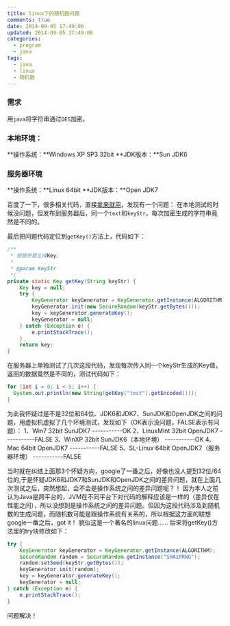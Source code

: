 ```yaml
---
title: linux下的随机数问题
comments: true
date: 2014-09-05 17:49:00
updated: 2014-09-05 17:49:00
categories:
  - program
  - java
tags:
  - java
  - linux
  - 随机数
---
```


### 需求
用`java`将字符串通过`DES`加密。

### 本地环境：
**操作系统：**Windows XP SP3 32bit
**JDK版本：**Sun JDK6

### 服务器环境
**操作系统：**Linux 64bit
**JDK版本：**Open JDK7

百度了一下，很多相关代码，直接[拿来就用](http://blog.csdn.net/shibenjie/article/details/5365355)，发现有一个问题：
在本地测试的时候没问题，但发布到服务器后，同一个`text`和`keyStr`，每次加密生成的字符串竟然是不同的。

<!-- more -->

最后把问题代码定位到`getKey()`方法上，代码如下：

```java
/**
 * 根据参数生成Key;
 *
 * @param keyStr
 */
private static Key getKey(String keyStr) {
    Key key = null;
    try {
        KeyGenerator keyGenerator = KeyGenerator.getInstance(ALGORITHM);
        keyGenerator.init(new SecureRandom(keyStr.getBytes()));
        key = keyGenerator.generateKey();
        keyGenerator = null;
    } catch (Exception e) {
        e.printStackTrace();
    }
    return key;
}
```

在服务器上单独测试了几次这段代码，发现每次传入同一个keyStr生成的Key值，返回的数据竟然是不同的，测试代码如下：
```java
for (int i = 0; i < 5; i++) {
  System.out.println(new String(getKey("test").getEncoded()));
}
```

为此我怀疑过是不是32位和64位、JDK6和JDK7、SunJDK和OpenJDK之间的问题，用虚拟机虚拟了几个环境测试，发现如下（OK表示没问题，FALSE表示有问题）：
1、Win7 32bit      SunJDK7                        -----------OK
2、LinuxMint 32bit OpenJDK7                 -----------FALSE
3、WinXP 32bit     SunJDK6（本地环境）           -----------OK
4、Mac 64bit       OpenJDK7                   -----------FALSE
5、SL-Linux 64bit  OpenJDK7（服务器环境）  -----------FALSE

当时就在纠结上面那3个怀疑方向，google了一番之后，好像也没人提到32位/64位的,于是怀疑JDK6和JDK7和SunJDK和OpenJDK之间的差异问题，就在上面几次测试之后，突然想起，会不会是操作系统之间的差异问题呢？！
因为本人之前认为Java是跨平台的，JVM在不同平台下对代码的解释应该是一样的（差异仅在性能之间），所以没想到是操作系统之间的差异问题。但因为这段代码涉及到随机数的生成问题，而随机数可能是跟操作系统有关系的，所以根据这方面的联想google一番之后，got it！
貌似这是一个著名的linux问题……
后来将getKey()方法里的try块修改如下：
```java
try {
    KeyGenerator keyGenerator = KeyGenerator.getInstance(ALGORITHM);
    SecureRandom random = SecureRandom.getInstance("SHA1PRNG");
    random.setSeed(keyStr.getBytes());
    keyGenerator.init(random);
    key = keyGenerator.generateKey();
    keyGenerator = null;
} catch (Exception e) {
    e.printStackTrace();
}
```

问题解决！
